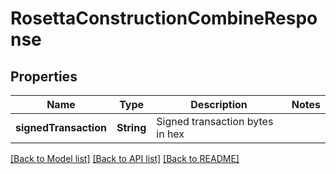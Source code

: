 # RosettaConstructionCombineResponse

## Properties
Name | Type | Description | Notes
------------ | ------------- | ------------- | -------------
**signedTransaction** | **String** | Signed transaction bytes in hex | 

[[Back to Model list]](../README.md#documentation-for-models) [[Back to API list]](../README.md#documentation-for-api-endpoints) [[Back to README]](../README.md)


